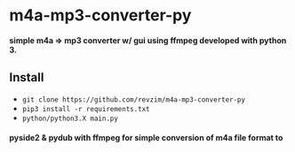 # m4a-mp3-converter-py 

#### simple m4a => mp3 converter w/ gui using ffmpeg developed with python 3.


## Install
* `git clone https://github.com/revzim/m4a-mp3-converter-py`
* `pip3 install -r requirements.txt`
* `python/python3.X main.py`


#### pyside2 & pydub with ffmpeg for simple conversion of m4a file format to 